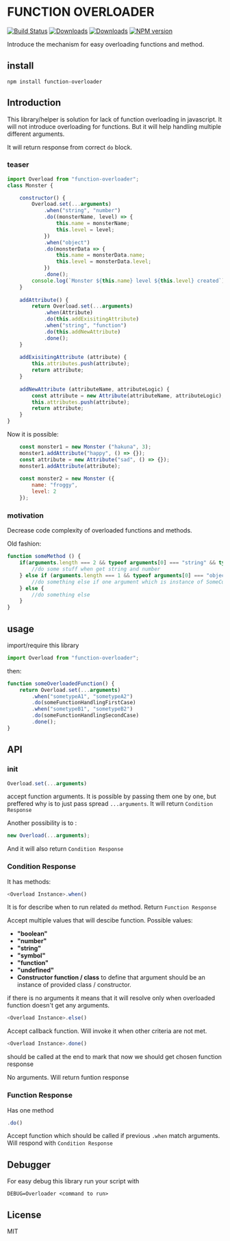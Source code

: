 # FUNCTION OVERLOADER
[![Build Status](https://travis-ci.org/uhlryk/function-overloader.svg)](https://travis-ci.org/uhlryk/function-overloader)
[![Downloads](https://img.shields.io/npm/dt/function-overloader.svg)](https://www.npmjs.com/package/function-overloader)
[![Downloads](https://img.shields.io/npm/dm/function-overloader.svg)](https://www.npmjs.com/package/function-overloader)
[![NPM version](https://img.shields.io/npm/v/function-overloader.svg)](https://www.npmjs.com/package/function-overloader)

Introduce the mechanism for easy overloading functions and method.

## install

```
npm install function-overloader
```

## Introduction

This library/helper is solution for lack of function overloading in javascript. It will not introduce overloading for functions. But it will help handling multiple different arguments.

It will return response from correct `do` block.

### teaser

```javascript
import Overload from "function-overloader";
class Monster {

    constructor() {
        Overload.set(...arguments)
            .when("string", "number")
            .do((monsterName, level) => {
                this.name = monsterName;
                this.level = level;
            })
            .when("object")
            .do(monsterData => {
                this.name = monsterData.name;
                this.level = monsterData.level;
            })
            .done();
        console.log(`Monster ${this.name} level ${this.level} created`);
    }
    
    addAttribute() {
        return Overload.set(...arguments)
            .when(Attribute)
            .do(this.addExisitingAttribute)
            .when("string", "function")
            .do(this.addNewAttribute)
            .done();
    }
    
    addExisitingAttribute (attribute) {
        this.attributes.push(attribute);
        return attribute;
    }
    
    addNewAttribute (attributeName, attributeLogic) {
        const attribute = new Attribute(attributeName, attributeLogic);
        this.attributes.push(attribute);
        return attribute;
    }
}

```

Now it is possible:

```javascript
    const monster1 = new Monster ("hakuna", 3);
    monster1.addAttribute("happy", () => {});
    const attribute = new Attribute("sad", () => {});
    monster1.addAttribute(attribute);
    
    const monster2 = new Monster ({
        name: "froggy",
        level: 2
    });
```

### motivation

Decrease code complexity of overloaded functions and methods.

Old fashion:

```javascript
function someMethod () {
    if(arguments.length === 2 && typeof arguments[0] === "string" && typeof arguments[1] === "number") {
        //do some stuff when get string and number
    } else if (arguments.length === 1 && typeof arguments[0] === "object" && arguments[0] instanceof SomeCustomConstructor) {
        //do something else if one argument which is instance of SomeCustomConstructor
    } else {
        //do something else
    }
}

```

## usage

import/require this library

```javascript
import Overload from "function-overloader";
```

then:
 
```javascript
function someOverloadedFunction() {
    return Overload.set(...arguments)
        .when("sometypeA1", "sometypeA2")
        .do(someFunctionHandlingFirstCase)
        .when("sometypeB1", "sometypeB2")
        .do(someFunctionHandlingSecondCase)  
        .done();
}
```

## API

### init
```javascript
Overload.set(...arguments)
```
accept function arguments. It is possible by passing them one by one, but preffered why is to just pass spread `...arguments`.
It will return `Condition Response`

Another possibility is to :
```javascript
new Overload(...arguments);
```
And it will also return `Condition Response`

### Condition Response

It has methods:

```javascript
<Overload Instance>.when()
```

It is for describe when to run related `do` method.
Return `Function Response`

Accept multiple values that will descibe function.
Possible values:

 * **"boolean"** 
 * **"number"**
 * **"string"**
 * **"symbol"**
 * **"function"**
 * **"undefined"**
 * **Constructor function / class** to define that argument should be an instance of provided class / constructor.
 
 
if there is no arguments it means that it will resolve only when overloaded function doesn't get any arguments.  

```javascript
<Overload Instance>.else()
```
Accept callback function. Will invoke it when other criteria are not met.

```javascript
<Overload Instance>.done()
```
should be called at the end to mark that now we should get chosen function response
 
No arguments. Will return funtion response

### Function Response

Has one method 
```javascript
.do()
```

Accept function which should be called if previous `.when` match arguments.
Will respond with `Condition Response`

## Debugger

For easy debug this library run your script with

```
DEBUG=Overloader <command to run>
```

## License

MIT
